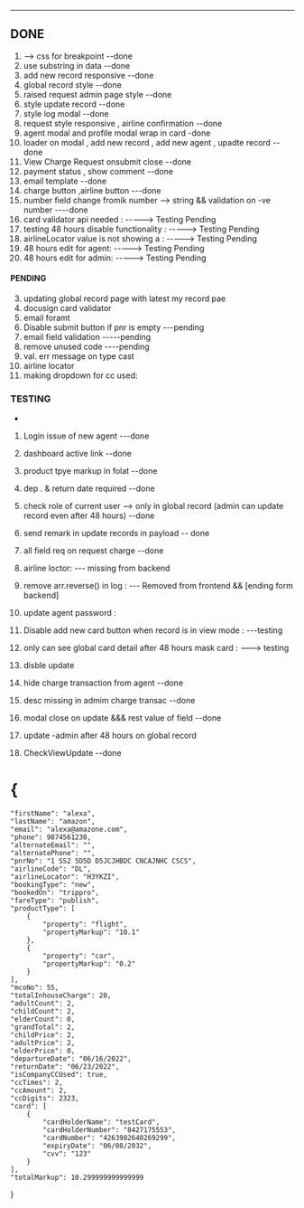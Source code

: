 <!-- https://datastudio.google.com/u/0/reporting/2975876c-76bc-4c5c-9775-74544276471c/page/ElInC -->

---

## DONE

1. --> css for breakpoint --done
2. use substring in data --done
3. add new record responsive --done
4. global record style --done
5. raised request admin page style --done
6. style update record --done
7. style log modal --done
8. request style responsive , airline confirmation --done
9. agent modal and profile modal wrap in card -done
10. loader on modal , add new record , add new agent , upadte record --done
11. View Charge Request onsubmit close --done
12. payment status , show comment --done
13. email template --done
14. charge button ,airline button ---done
15. number field change fromik number --> string && validation on -ve number ----done
16. card validator api needed : -----> Testing Pending
17. testing 48 hours disable functionality : -----> Testing Pending
18. airlineLocator value is not showing a : -----> Testing Pending
19. 48 hours edit for agent: -----> Testing Pending
20. 48 hours edit for admin: -----> Testing Pending

#### PENDING

3. updating global record page with latest my record pae
4. docusign card validator
5. email foramt
6. Disable submit button if pnr is empty ---pending
7. email field validation -----pending
8. remove unused code ----pending
9. val. err message on type cast
10. airline locator
11. making dropdown for cc used:

### TESTING

-

1. Login issue of new agent ---done
2. dashboard active link --done
3. product tpye markup in folat --done
4. dep . & return date required --done
5. check role of current user --> only in global record (admin can update record even after 48 hours) --done
6. send remark in update records in payload -- done
7. all field req on request charge --done

8. airline loctor: --- missing from backend
9. remove arr.reverse() in log : --- Removed from frontend && [ending form backend]
10. update agent password :
11. Disable add new card button when record is in view mode : ---testing
12. only can see global card detail after 48 hours mask card : ---> testing

13. disble update
14. hide charge transaction from agent --done
15. desc missing in admim charge transac --done
16. modal close on update &&& rest value of field --done
17. update -admin after 48 hours on global record
18. CheckViewUpdate --done

# {

    "firstName": "alexa",
    "lastName": "amazon",
    "email": "alexa@amazone.com",
    "phone": 9874561230,
    "alternateEmail": "",
    "alternatePhone": "",
    "pnrNo": "1 SS2 5D5D D5JCJHBDC CNCAJNHC CSCS",
    "airlineCode": "DL",
    "airlineLocator": "H3YKZI",
    "bookingType": "new",
    "bookedOn": "trippro",
    "fareType": "publish",
    "productType": [
        {
            "property": "flight",
            "propertyMarkup": "10.1"
        },
        {
            "property": "car",
            "propertyMarkup": "0.2"
        }
    ],
    "mcoNo": 55,
    "totalInhouseCharge": 20,
    "adultCount": 2,
    "childCount": 2,
    "elderCount": 0,
    "grandTotal": 2,
    "childPrice": 2,
    "adultPrice": 2,
    "elderPrice": 0,
    "departureDate": "06/16/2022",
    "returnDate": "06/23/2022",
    "isCompanyCCUsed": true,
    "ccTimes": 2,
    "ccAmount": 2,
    "ccDigits": 2323,
    "card": [
        {
            "cardHolderName": "testCard",
            "cardHolderNumber": "8427175553",
            "cardNumber": "4263982640269299",
            "expiryDate": "06/08/2032",
            "cvv": "123"
        }
    ],
    "totalMarkup": 10.299999999999999

}
